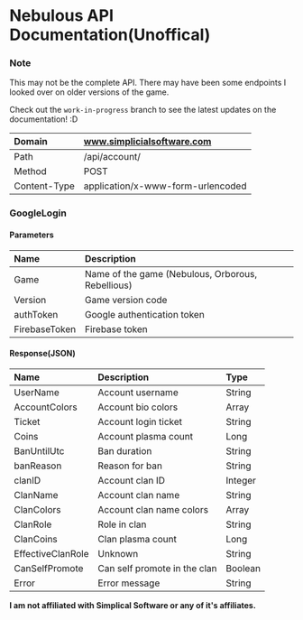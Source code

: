 # Nebulous API Documentation(Unoffical)
### Note
This may not be the complete API. There may have been some endpoints I looked over on older versions of the game.

Check out the `work-in-progress` branch to see the latest updates on the documentation! :D

| Domain | www.simplicialsoftware.com |
|:---|:---|
| Path | /api/account/ |
| Method | POST |
| Content-Type | application/x-www-form-urlencoded |

### GoogleLogin
#### Parameters
| Name | Description |
|:---|:---|
| Game | Name of the game (Nebulous, Orborous, Rebellious) |
| Version | Game version code |
| authToken | Google authentication token |
| FirebaseToken | Firebase token |

#### Response(JSON)
| Name | Description | Type |
|:---|:---|:---|
| UserName | Account username | String |
| AccountColors | Account bio colors | Array |
| Ticket | Account login ticket | String |
| Coins | Account plasma count | Long |
| BanUntilUtc | Ban duration | String |
| banReason | Reason for ban | String |
| clanID | Account clan ID | Integer |
| ClanName | Account clan name | String |
| ClanColors | Account clan name colors | Array |
| ClanRole | Role in clan | String |
| ClanCoins | Clan plasma count | Long |
| EffectiveClanRole | Unknown | String |
| CanSelfPromote | Can self promote in the clan | Boolean |
| Error | Error message | String |

**I am not affiliated with Simplical Software or any of it's affiliates.**
